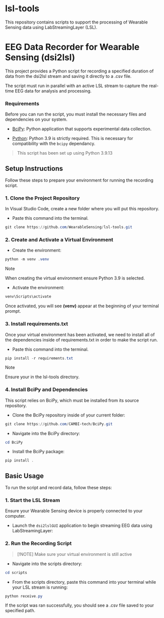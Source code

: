 # lsl-tools
This repository contains scripts to support the processing of Wearable Sensing data using LabStreamingLayer (LSL).

# EEG Data Recorder for Wearable Sensing (dsi2lsl)
This project provides a Python script for recording a specified duration of data from the dsi2lsl stream and saving it directly to a .csv file.

The script must run in parallel with an active LSL stream to capture the real-time EEG data for analysis and processing.

### Requirements
Before you can run the script, you must install the necessary files and dependencies on your system.
- [BciPy](https://github.com/CAMBI-tech/BciPy): Python application that supports experimental data collection.
  
- [Python](https://www.python.org/downloads/release/python-390/): Python 3.9 is strictly required. This is necessary for compatibility with the ```bcipy``` dependancy.
> This script has been set up using Python 3.9.13


## Setup Instructions

Follow these steps to prepare your environment for running the recording script.

### 1. Clone the Project Repository 
In Visual Studio Code, create a new folder where you will put this repository. 
* Paste this command into the terminal.
```powershell
git clone https://github.com/WearableSensing/lsl-tools.git
```


### 2. Create  and Activate a Virtual Environment 
* Create the environment:
```powershell
python -m venv .venv
```
> [!NOTE]
> When creating the virtual environment ensure Python 3.9 is selected.

* Activate the environment:
```bash
venv\Scripts\activate
```
Once activated, you will see **(venv)** appear at the beginning of your terminal prompt.

### 3. Install requirements.txt
Once your virtual environment has been activated, we need to install all of the dependencies inside of requirements.txt in order to make the script run.
* Paste this command into the terminal.
  
```powershell
pip install -r requirements.txt
```
> [!NOTE]
> Ensure your in the lsl-tools directory.
### 4. Install BciPy and Dependencies
This script relies on BciPy, which must be installed from its source repository.
* Clone the BciPy repository inside of your current folder:
```powershell
git clone https://github.com/CAMBI-tech/BciPy.git
```
* Navigate into the BciPy directory:
```powershell
cd BciPy
```
* Install the BciPy package:
```powershell
pip install .
```

## Basic Usage 
To run the script and record data, follow these steps:

### 1. Start the LSL Stream
Ensure your Wearable Sensing device is properly connected to your computer.
* Launch the ```dsi2lslGUI``` application to begin streaming EEG data using LabStreamingLayer:

### 2. Run the Recording Script
> [!NOTE] Make sure your virtual environment is still active

* Navigate into the scripts directory:
```powershell
cd scripts
```

* From the scripts directory, paste this command into your terminal while your LSL stream is running:
```powershell
python receive.py
```
If the script was ran successfully, you should see a .csv file saved to your specified path.
